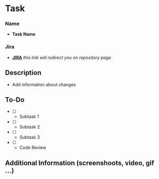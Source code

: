 # Task

### Name

- **Task Name**

### Jira

- **[JIRA](https://github.com/SunM1sty/involta-test/)**
  _this link will redirect you on repository page_

## Description

- Add information about changes

## To-Do

- [ ] - Subtask 1
- [ ] - Subtask 2
- [ ] - Subtask 3
- [ ] - Code Review

## Additional Information (screenshoots, video, gif ...)
